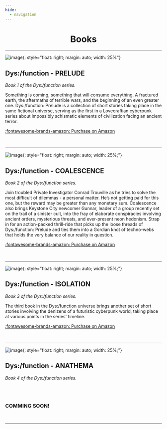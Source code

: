```yaml
---
hide:
  - navigation
---
```



<center> <h1>Books</h1> </center>

---

![image](prelude_cover.jpg){: style="float: right; margin: auto; width: 25%"}

## Dys:/function - PRELUDE

*Book 1 of the Dys:/function series.*

Something is coming, something that will consume everything.
A fractured earth, the aftermaths of terrible wars, and the beginning of an even greater one.
Dys:/function: Prelude is a collection of short stories taking place in the same fictional universe,
serving as the first in a Lovecraftian cyberpunk series about impossibly schismatic elements
of civilization facing an ancient terror.

[:fontawesome-brands-amazon: Purchase on Amazon](https://www.amazon.com/gp/product/B0842FVV76?ref_=dbs_m_mng_rwt_calw_tkin_0&storeType=ebooks)

<br clear="right"/>

---

![image](coelescence_cover.jpg){: style="float: right; margin: auto; width: 25%;"}

## Dys:/function - COALESCENCE

*Book 2 of the Dys:/function series.*

Join troubled Private Investigator Conrad Trouville as he tries to solve the most difficult of
dilemmas - a personal matter. He’s not getting paid for this one, but the reward may be greater than
any monetary sum. Coalescence also brings Keystone City newcomer Gunnar, leader of a group recently set
on the trail of a sinister cult, into the fray of elaborate conspiracies involving ancient orders, mysterious
threats, and ever-present neon hedonism. Strap in for an action-packed thrill-ride that picks up the loose
threads of Dys:/function: Prelude and ties them into a Gordian knot of techno-webs that holds the
very balance of our reality in question.

[:fontawesome-brands-amazon: Purchase on Amazon](https://www.amazon.com/gp/product/B084WHCGFQ?notRedirectToSDP=1&ref_=dbs_mng_calw_1&storeType=ebooks)

<br clear="right"/>

---


![image](isolation_cover.jpg){: style="float: right; margin: auto; width: 25%;"}

## Dys:/function - ISOLATION

*Book 3 of the Dys:/function series.*

The third book in the Dys:/function universe brings another set of short stories involving the denizens
of a futuristic cyberpunk world, taking place at various points in the series' timeline.

[:fontawesome-brands-amazon: Purchase on Amazon](https://www.amazon.com/gp/product/B08Y9C9518?notRedirectToSDP=1&ref_=dbs_mng_calw_2&storeType=ebooks)

<br clear="right"/>

---

![image](anathema_cover.jpg){: style="float: right; margin: auto; width: 25%;"}

## Dys:/function - ANATHEMA

*Book 4 of the Dys:/function series.*

<br/><br/>

### COMMING SOON!

<br clear="right"/>

---
